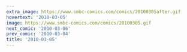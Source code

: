 ```yaml
---
extra_image: https://www.smbc-comics.com/comics/20100305after.gif
hovertext: '2010-03-05'
image: https://www.smbc-comics.com/comics/20100305.gif
next_comic: '2010-03-06'
prev_comic: '2010-03-04'
title: '2010-03-05'
---
```


